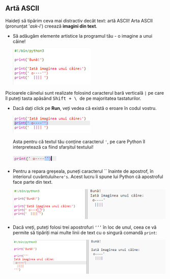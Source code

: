 ## Artă ASCII

Haideți să tipărim ceva mai distractiv decât text: artă ASCII! Arta ASCII (pronunțat '*ask-i*') creează **imagini din text**.

+ Să adăugăm elemente artistice la programul tău - o imagine a unui câine!
    
    ![captură de ecran](images/me-dog.png)

Picioarele câinelui sunt realizate folosind caracterul bară verticală `|` pe care îl puteți tasta apăsând <kbd>Shift + \ </kbd> de pe majoritatea tastaturilor.

+ Dacă dați click pe **Run**, veți vedea că există o eroare în codul vostru.
    
    ![captură de ecran](images/me-dog-bug.png)
    
    Asta pentru că textul tău conține caracterul `'`, pe care Python îl interpretează ca fiind sfarșitul textului!
    
    ![captură de ecran](images/me-dog-quote.png)

+ Pentru a repara greșeala, puneți caracterul `` înainte de apostrof, în interiorul cuvântului`here's`. Acest lucru îi spune lui Python că apostroful face parte din text.
    
    ![captură de ecran](images/me-dog-bug-fix.png)

+ Dacă vreți, puteți folosi trei apostrofuri `‘’’` în loc de unul, ceea ce vă permite să tipăriți mai multe linii de text cu o singură comandă `print`:
    
    ![captură de ecran](images/me-dog-triple-quote.png)